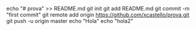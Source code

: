 echo "# prova" >> README.md
git init
git add README.md
git commit -m "first commit"
git remote add origin https://github.com/xcastello/prova.git
git push -u origin master
 echo "Hola"
 echo "hola2"
